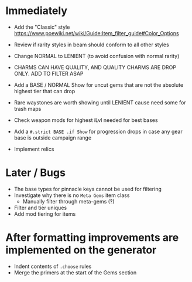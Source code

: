 # Immediately

* Add the "Classic" style
    https://www.poewiki.net/wiki/Guide:Item_filter_guide#Color_Options


* Review if rarity styles in beam should conform to all other styles
* Change NORMAL to LENIENT (to avoid confusion with normal rarity)
* CHARMS CAN HAVE QUALITY, AND QUALITY CHARMS ARE DROP ONLY. ADD TO FILTER ASAP
* Add a BASE / NORMAL Show for uncut gems that are not the absolute highest tier that can drop
* Rare waystones are worth showing until LENIENT cause need some for trash maps
* Check weapon mods for highest iLvl needed for best bases
* Add a `#.strict BASE .if Show` for progression drops in case any gear base is outside campaign range
* Implement relics

# Later / Bugs
* The base types for pinnacle keys cannot be used for filtering
* Investigate why there is no `Meta Gems` item class
    * Manually filter through meta-gems (?)
* Filter and tier uniques
* Add mod tiering for items

# After formatting improvements are implemented on the generator
* Indent contents of `.choose` rules
* Merge the primers at the start of the Gems section